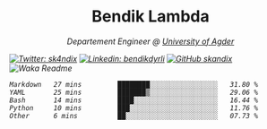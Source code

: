 <h1 align="center"> Bendik Lambda </h1>
<p align="center"><em>Departement Engineer @ <a href="http://www.uia.no">University of Agder</a></p>



[![Twitter: sk4ndix](https://img.shields.io/twitter/follow/sk4ndix?style=social)](https://twitter.com/sk4ndix)
[![Linkedin: bendikdyrli](https://img.shields.io/badge/-bendikdyrli-blue?style=flat-square&logo=Linkedin&logoColor=white&link=https://www.linkedin.com/in/bendikdyrli/)](https://www.linkedin.com/in/bendikdyrli/)
[![GitHub skandix](https://img.shields.io/github/followers/skandix?label=follow&style=social)](https://github.com/skandix)
![Waka Readme](https://github.com/skandix/skandix/workflows/Waka%20Readme/badge.svg)


<!--START_SECTION:waka-->
```text
Markdown   27 mins         ████████░░░░░░░░░░░░░░░░░   31.80 % 
YAML       25 mins         ███████▒░░░░░░░░░░░░░░░░░   29.06 % 
Bash       14 mins         ████░░░░░░░░░░░░░░░░░░░░░   16.44 % 
Python     10 mins         ███░░░░░░░░░░░░░░░░░░░░░░   11.76 % 
Other      6 mins          ██░░░░░░░░░░░░░░░░░░░░░░░   07.73 % 
```
<!--END_SECTION:waka-->
